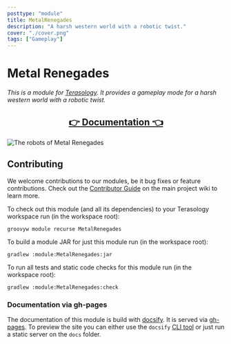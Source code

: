 ```yaml
---
posttype: "module" 
title: MetalRenegades
description: "A harsh western world with a robotic twist."
cover: "./cover.png"
tags: ["Gameplay"]
---
```

# Metal Renegades

_This is a module for [Terasology].
It provides a gameplay mode for a harsh western world with a robotic twist._

<h2 align="center"><a href="https://terasology.github.io/MetalRenegades">👉 Documentation 👈</a></h2>

![The robots of Metal Renegades](https://forum.terasology.org/attachments/good-bad-gooey-png.1523/)

## Contributing

We welcome contributions to our modules, be it bug fixes or feature contributions. 
Check out the [Contributor Guide][contributor-guide] on the main project wiki to learn more.

To check out this module (and all its dependencies) to your Terasology workspace run (in the workspace root):

```
groovyw module recurse MetalRenegades
```

To build a module JAR for just this module run (in the workspace root):

```
gradlew :module:MetalRenegades:jar
```

To run all tests and static code checks for this module run (in the workspace root):

```
gradlew :module:MetalRenegades:check
```

### Documentation via gh-pages

The documentation of this module is build with [docsify]. 
It is served via [gh-pages].
To preview the site you can either use the `docsify` [CLI tool](https://github.com/docsifyjs/docsify-cli) or just run a static server on the `docs` folder.

<!-- References -->
[Terasology]: https://github.com/MovingBlocks/Terasology
[gh-pages]: https://pages.github.com/
[docsify]: https://docsify.js.org/#/
[contributor-guide]: https://github.com/MovingBlocks/Terasology/wiki/Contributor-Quick-Start
 